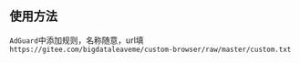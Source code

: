 ## 使用方法
`AdGuard`中添加规则，名称随意，url填`https://gitee.com/bigdataleaveme/custom-browser/raw/master/custom.txt`